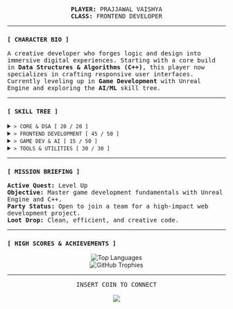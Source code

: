 <div align="center">
  <samp>
    <b>PLAYER:</b> PRAJJAWAL VAISHYA
    <br>
    <b>CLASS:</b> FRONTEND DEVELOPER
  </samp>
</div>

---

### `[ CHARACTER BIO ]`
<samp>
  A creative developer who forges logic and design into immersive digital experiences. Starting with a core build in <b>Data Structures & Algorithms (C++)</b>, this player now specializes in crafting responsive user interfaces. Currently leveling up in <b>Game Development</b> with Unreal Engine and exploring the <b>AI/ML</b> skill tree.
</samp>

---

### `[ SKILL TREE ]`
<details>
  <summary><code>&gt; CORE & DSA [ 20 / 20 ]</code></summary>
  <p align="center">
      <a href="https://skillicons.dev"><img src="https://skillicons.dev/icons?i=cpp" /></a>
  </p>
</details>

<details>
  <summary><code>&gt; FRONTEND DEVELOPMENT [ 45 / 50 ]</code></summary>
  <p align="center">
      <a href="https://skillicons.dev"><img src="https://skillicons.dev/icons?i=html,css,js,ts,angular,bootstrap" /></a>
  </p>
</details>

<details>
  <summary><code>&gt; GAME DEV & AI [ 15 / 50 ]</code></summary>
  <p align="center">
    <a href="https://skillicons.dev"><img src="https://skillicons.dev/icons?i=unreal,python" /></a>
  </p>
</details>

<details>
  <summary><code>&gt; TOOLS & UTILITIES [ 30 / 30 ]</code></summary>
  <p align="center">
    <a href="https://skillicons.dev"><img src="https://skillicons.dev/icons?i=git,github" /></a>
  </p>
</details>

---

### `[ MISSION BRIEFING ]`
<samp>
  <b>Active Quest:</b> Level Up
  <br>
  <b>Objective:</b> Master game development fundamentals with Unreal Engine and C++.
  <br>
  <b>Party Status:</b> Open to join a team for a high-impact web development project.
  <br>
  <b>Loot Drop:</b> Clean, efficient, and creative code.
</samp>

---

### `[ HIGH SCORES & ACHIEVEMENTS ]`

<div align="center">
  <img src="https://github-readme-stats.vercel.app/api/top-langs/?username=Prajjawal-Vaishya&layout=compact&hide_border=true&bg_color=00000000&title_color=FE424D&icon_color=FE424D&text_color=c9d1d9&theme=dark" alt="Top Languages"/>
  <br>
  <img src="https://github-profile-trophy.vercel.app/?username=Prajjawal-Vaishya&theme=dark_lover&column=4&margin-w=15&margin-h=15&no-frame=true" alt="GitHub Trophies" />
</div>

---

<div align="center">
  <samp>
    INSERT COIN TO CONNECT
    <br><br>
    <a href="https://www.linkedin.com/in/prajjawal-vaishya/"><img src="https://img.shields.io/badge/LINKEDIN-PRESS START-blue?style=for-the-badge&logo=linkedin" /></a>
  </samp>
</div>
